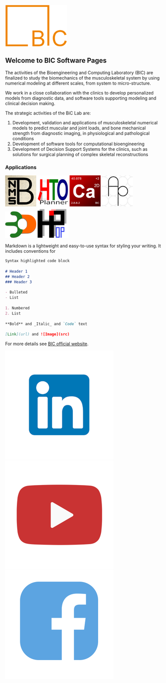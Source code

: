 ![Image](/assets/images/bic_logo.png)

## Welcome to BIC Software Pages

The activities of the Bioengineering and Computing Laboratory (BIC) are finalized to study the biomechanics of the musculoskeletal system by using numerical modeling at different scales, from system to micro-structure.

We work in a close collaboration with the clinics to develop personalized models from diagnostic data, and software tools supporting modeling and clinical decision making.

The strategic activities of the BiC Lab are:

1. Development, validation and applications of musculoskeletal numerical models to predict muscular and joint loads, and bone mechanical strength from diagnostic imaging, in physiological and pathological conditions
2. Development of software tools for computational bioengineering
3. Development of Decision Support Systems for the clinics, such as solutions for surgical planning of complex skeletal reconstructions

### Applications

<p float="left">
  <img src="/assets/images/App-nmsBuilder.png" width="100" />
  <img src="/assets/images/App-HTO-Planner.png" width="100" /> 
  <img src="/assets/images/App-Calcify2D.png" width="100" />
  <img src="/assets/images/App-AssemblerPro.png" width="100" />
  <img src="/assets/images/App-Classify3D.png" width="100" /> 
  <img src="/assets/images/App-HipOp.png" width="100" />
</p>

Markdown is a lightweight and easy-to-use syntax for styling your writing. It includes conventions for

```markdown
Syntax highlighted code block

# Header 1
## Header 2
### Header 3

- Bulleted
- List

1. Numbered
2. List

**Bold** and _Italic_ and `Code` text

[Link](url) and ![Image](src)
```

For more details see [BIC official website](http://www.ior.it/en/dipartimento-rizzoli-rit/lab-bic/bic-laboratory).

![Image](/assets/images/social-linkedIn-350x350.png)
![Image](/assets/images/social-youtube-350x350.png)
![Image](/assets/images/social-facebook-350x350.png)
